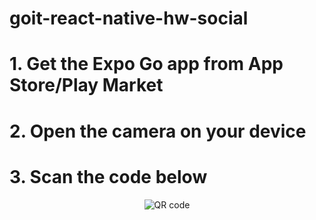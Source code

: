 # goit-react-native-hw-social

<!-- # Open camera on your device and scan the code below -->

# 1. Get the Expo Go app from App Store/Play Market

# 2. Open the camera on your device

# 3. Scan the code below

<p align="center">
  <img src="https://qr.expo.dev/expo-go?owner=alexanderelmuratov&slug=goit-react-native-hw-social&releaseChannel=default&host=exp.host" alt="QR code"/>
</p>
